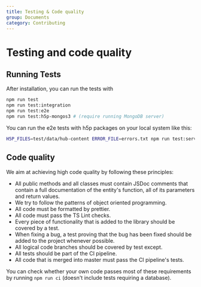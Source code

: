```yaml
---
title: Testing & Code quality
group: Documents
category: Contributing
---
```


# Testing and code quality

## Running Tests

After installation, you can run the tests with

```bash
npm run test
npm run test:integration
npm run test:e2e
npm run test:h5p-mongos3 # (require running MongoDB server)
```

You can run the e2e tests with h5p packages on your local system like this:

```bash
H5P_FILES=test/data/hub-content ERROR_FILE=errors.txt npm run test:server+upload
```

## Code quality

We aim at achieving high code quality by following these principles:

- All public methods and all classes must contain JSDoc comments that contain a full documentation of the entity's function, all of its parameters and return
  values.
- We try to follow the patterns of object oriented programming.
- All code must be formatted by prettier.
- All code must pass the TS Lint checks.
- Every piece of functionality that is added to the library should be covered by a test.
- When fixing a bug, a test proving that the bug has been fixed should be added to the project whenever possible.
- All logical code branches should be covered by test except.
- All tests should be part of the CI pipeline.
- All code that is merged into master must pass the CI pipeline's tests.

You can check whether your own code passes most of these requirements by running
`npm run ci` (doesn't include tests requiring a database).
